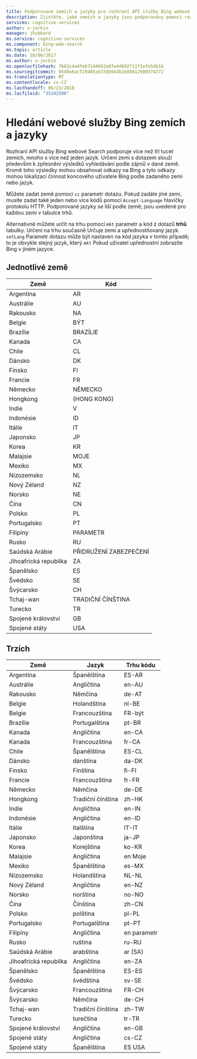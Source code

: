 ```yaml
---
title: Podporované zemích a jazyky pro rozhraní API služby Bing webové Search v Azure | Microsoft Docs
description: Zjistěte, jaké zemích a jazyky jsou podporovány pomocí rozhraní API služby Bing webové Search.
services: cognitive-services
author: v-jerkin
manager: jhubbard
ms.service: cognitive-services
ms.component: bing-web-search
ms.topic: article
ms.date: 10/06/2017
ms.author: v-jerkin
ms.openlocfilehash: 7b62c4a4feb7144662a8fe4d692f11f1efe5db1b
ms.sourcegitcommit: 95d9a6acf29405a533db943b1688612980374272
ms.translationtype: MT
ms.contentlocale: cs-CZ
ms.lasthandoff: 06/23/2018
ms.locfileid: "35342506"
---
```

# <a name="bing-web-search-countries-and-languages"></a>Hledání webové služby Bing zemích a jazyky

Rozhraní API služby Bing webové Search podporuje více než tří tucet zemích, mnoho s více než jeden jazyk. Určení zemi s dotazem slouží především k zpřesnění výsledků vyhledávání podle zájmů v dané země. Kromě toho výsledky mohou obsahovat odkazy na Bing a tyto odkazy mohou lokalizaci činnost koncového uživatele Bing podle zadaného zemi nebo jazyk.

Můžete zadat země pomocí `cc` parametr dotazu. Pokud zadáte jiné zemi, musíte zadat také jeden nebo více kódů pomocí `Accept-Language` hlavičky protokolu HTTP. Podporované jazyky se liší podle země; jsou uvedené pro každou zemi v tabulce trhů.

Alternativně můžete určit na trhu pomocí `mkt` parametr a kód z dotazů **trhů** tabulky. Určení na trhu současně Určuje zemi a upřednostňovaný jazyk. `setLang` Parametr dotazu může být nastaven na kód jazyka v tomto případě; to je obvykle stejný jazyk, který `mkt` Pokud uživatel upřednostní zobrazíte Bing v jiném jazyce.

## <a name="countries"></a>Jednotlivé země

|Země|Kód|
|-------|----|
|Argentina|AR|
|Austrálie|AU|
|Rakousko|NA|
|Belgie|BÝT|
|Brazílie|BRAZÍLIE|
|Kanada|CA|
|Chile|CL|
|Dánsko|DK|
|Finsko|FI|
|Francie|FR|
|Německo|NĚMECKO|
|Hongkong|(HONG KONG)|
|Indie|V|
|Indonésie|ID|
|Itálie|IT|
|Japonsko|JP|
|Korea|KR|
|Malajsie|MOJE|
|Mexiko|MX|
|Nizozemsko|NL|
|Nový Zéland|NZ|
|Norsko|NE|
|Čína|CN|
|Polsko|PL|
|Portugalsko|PT|
|Filipíny|PARAMETR|
|Rusko|RU|
|Saúdská Arábie|PŘIDRUŽENÍ ZABEZPEČENÍ|
|Jihoafrická republika|ZA|
|Španělsko|ES|
|Švédsko|SE|
|Švýcarsko|CH|
|Tchaj-wan|TRADIČNÍ ČÍNŠTINA|
|Turecko|TR|
|Spojené království|GB|
|Spojené státy|USA|


## <a name="markets"></a>Trzích

|Země|Jazyk|Trhu kódu|
|-------|--------|-----------|
|Argentina|Španělština|ES-AR|
|Austrálie|Angličtina|en-AU|
|Rakousko|Němčina|de-AT|
|Belgie|Holandština|nl-BE|
|Belgie|Francouzština|FR-být|
|Brazílie|Portugalština|pt-BR|
|Kanada|Angličtina|en-CA|
|Kanada|Francouzština|fr-CA|
|Chile|Španělština|ES-CL|
|Dánsko|dánština|da-DK|
|Finsko|Finština|fi-FI|
|Francie|Francouzština|fr-FR|
|Německo|Němčina|de-DE|
|Hongkong|Tradiční čínština|zh-HK|
|Indie|Angličtina|en-IN|
|Indonésie|Angličtina|en-ID|
|Itálie|italština|IT-IT|
|Japonsko|Japonština|ja-JP|
|Korea|Korejština|ko-KR|
|Malajsie|Angličtina|en Moje|
|Mexiko|Španělština|es-MX|
|Nizozemsko|Holandština|NL-NL|
|Nový Zéland|Angličtina|en-NZ|
|Norsko|norština|no-NO|
|Čína|Čínština|zh-CN|
|Polsko|polština|pl-PL|
|Portugalsko|Portugalština|pt-PT|
|Filipíny|Angličtina|en parametr|
|Rusko|ruština|ru-RU|
|Saúdská Arábie|arabština|ar (SA)|
|Jihoafrická republika|Angličtina|en-ZA|
|Španělsko|Španělština|ES-ES|
|Švédsko|švédština|sv-SE|
|Švýcarsko|Francouzština|FR-CH|
|Švýcarsko|Němčina|de-CH|
|Tchaj-wan|Tradiční čínština|zh-TW|
|Turecko|turečtina|tr-TR|
|Spojené království|Angličtina|en-GB|
|Spojené státy|Angličtina|cs-CZ|
|Spojené státy|Španělština|ES USA|
